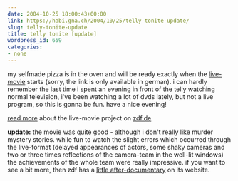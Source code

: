 ```yaml
---
date: 2004-10-25 18:00:43+00:00
link: https://habi.gna.ch/2004/10/25/telly-tonite-update/
slug: telly-tonite-update
title: telly tonite [update]
wordpress_id: 659
categories:
- none
---
```


my selfmade pizza is in the oven and will be ready exactly when the [live-movie](http://www.zdf.de/ZDFde/inhalt/24/0,1872,2205144,00.html) starts (sorry, the link is only available in german).
i can hardly remember the last time i spent an evening in front of the telly watching normal television, i've been watching a lot of dvds lately, but not a live program, so this is gonna be fun.
have a nice evening!

[read more](http://www.zdf.de/ZDFde/inhalt/26/0,1872,2202586,00.html) about the live-movie project on [zdf.de](http://www.zdf.de/)

**update:** the movie was quite good - although i don't really like murder mystery stories. while fun to watch the slight errors which occurred through the live-format (delayed appearances of actors, some shaky cameras and two or three times reflections of the camera-team in the well-lit windows) the achievements of the whole team were really impressive. if you want to see a bit more, then zdf has a [little after-documentary](http://www.zdf.de/ZDFmt/mediathek/0,3496,MT-2206834,00.html) on its website.
